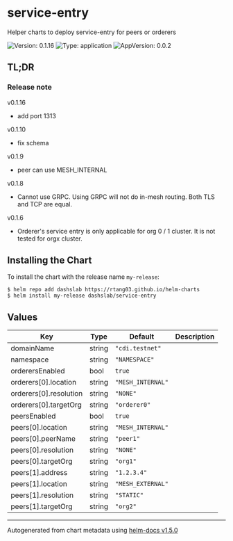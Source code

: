 # service-entry

Helper charts to deploy service-entry for peers or orderers

![Version: 0.1.16](https://img.shields.io/badge/Version-0.1.16-informational?style=flat-square) ![Type: application](https://img.shields.io/badge/Type-application-informational?style=flat-square) ![AppVersion: 0.0.2](https://img.shields.io/badge/AppVersion-0.0.2-informational?style=flat-square)

## TL;DR

### Release note

v0.1.16

- add port 1313

v0.1.10

- fix schema

v0.1.9

- peer can use MESH_INTERNAL

v0.1.8

- Cannot use GRPC. Using GRPC will not do in-mesh routing. Both TLS and TCP are equal.

v0.1.6

- Orderer's service entry is only applicable for org 0 / 1 cluster. It is not tested for orgx cluster.

## Installing the Chart

To install the chart with the release name `my-release`:

```console
$ helm repo add dashslab https://rtang03.github.io/helm-charts
$ helm install my-release dashslab/service-entry
```

## Values

| Key | Type | Default | Description |
|-----|------|---------|-------------|
| domainName | string | `"cdi.testnet"` |  |
| namespace | string | `"NAMESPACE"` |  |
| orderersEnabled | bool | `true` |  |
| orderers[0].location | string | `"MESH_INTERNAL"` |  |
| orderers[0].resolution | string | `"NONE"` |  |
| orderers[0].targetOrg | string | `"orderer0"` |  |
| peersEnabled | bool | `true` |  |
| peers[0].location | string | `"MESH_INTERNAL"` |  |
| peers[0].peerName | string | `"peer1"` |  |
| peers[0].resolution | string | `"NONE"` |  |
| peers[0].targetOrg | string | `"org1"` |  |
| peers[1].address | string | `"1.2.3.4"` |  |
| peers[1].location | string | `"MESH_EXTERNAL"` |  |
| peers[1].resolution | string | `"STATIC"` |  |
| peers[1].targetOrg | string | `"org2"` |  |

----------------------------------------------
Autogenerated from chart metadata using [helm-docs v1.5.0](https://github.com/norwoodj/helm-docs/releases/v1.5.0)
